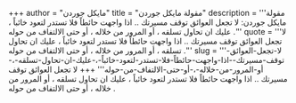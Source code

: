 +++
author = "مايكل جوردن"
title = "مقولة مايكل جوردن"
description = '''مقولة مايكل جوردن: لا تجعل العوائق توقف مسيرتك .. اذا واجهت حائطاً فلا تستدر لتعود خائباً ، عليك ان تحاول تسلقه ، أو المرور من خلاله ، أو حتى الالتفاف من حوله .'''
quote = '''لا تجعل العوائق توقف مسيرتك .. اذا واجهت حائطاً فلا تستدر لتعود خائباً ، عليك ان تحاول تسلقه ، أو المرور من خلاله ، أو حتى الالتفاف من حوله .'''
slug = '''لا-تجعل-العوائق-توقف-مسيرتك--اذا-واجهت-حائطاً-فلا-تستدر-لتعود-خائباً-،-عليك-ان-تحاول-تسلقه-،-أو-المرور-من-خلاله-،-أو-حتى-الالتفاف-من-حوله'''
+++
لا تجعل العوائق توقف مسيرتك .. اذا واجهت حائطاً فلا تستدر لتعود خائباً ، عليك ان تحاول تسلقه ، أو المرور من خلاله ، أو حتى الالتفاف من حوله .
